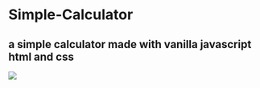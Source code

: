 # Simple-Calculator
## a simple calculator made with vanilla javascript html and css
<img src="https://lh3.googleusercontent.com/8sp423vbw2HkiCUwxnhVfxsBnWt1fDY5N1LK5Y9iykPT4cOZMOH1ERqnOs6YWGv_Ybms-Kq225_XT2Nluk0UvHwUIZnY0OaHNlg65CdgBwSuFPW7W9X6ML4tvPH_i0cHhtpSmDQQJw=w2400"/>
